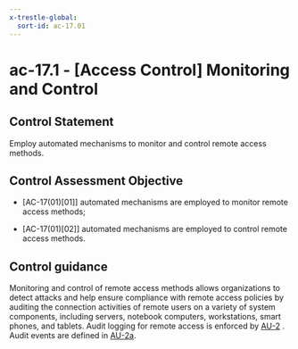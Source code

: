 ```yaml
---
x-trestle-global:
  sort-id: ac-17.01
---
```


# ac-17.1 - \[Access Control\] Monitoring and Control

## Control Statement

Employ automated mechanisms to monitor and control remote access methods.

## Control Assessment Objective

- \[AC-17(01)[01]\] automated mechanisms are employed to monitor remote access methods;

- \[AC-17(01)[02]\] automated mechanisms are employed to control remote access methods.

## Control guidance

Monitoring and control of remote access methods allows organizations to detect attacks and help ensure compliance with remote access policies by auditing the connection activities of remote users on a variety of system components, including servers, notebook computers, workstations, smart phones, and tablets. Audit logging for remote access is enforced by [AU-2](#au-2) . Audit events are defined in [AU-2a](#au-2_smt.a).
